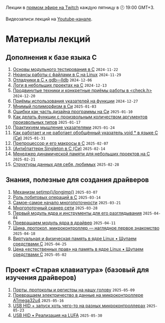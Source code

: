 Лекции в [прямом эфире на Twitch](https://www.twitch.tv/olgampavlova) каждую пятницу в 🕖 19:00 GMT+3.

Видеозаписи лекций на [Youtube-канале](https://www.youtube.com/@olgapavlova).

# Материалы лекций

## Дополнения к базе языка C
1. [Основы модульного тестирования в C](unit_testing_base/) ```2024-11-22```
1. [Нюансы работы с файлами в C на Linux](https://github.com/olgapavlova/lectures/tree/main/file_in_c_linux) ```2024-11-29```
1. [Отладчики в С • gdb—lldb](https://github.com/olgapavlova/lectures/tree/main/gdb) ```2024-12-06```
1. [Логи в небольших проектах на C](https://github.com/olgapavlova/lectures/tree/main/logs) ```2024-12-13```
1. [Продвинутые техники и конкретные приёмы работы в <check.h>](https://github.com/olgapavlova/lectures/tree/main/checkplus) ```2024-12-20```
1. [Приёмы использования указателей на функции](https://github.com/olgapavlova/lectures/blob/main/function_pointers/) ```2024-12-27```
1. [Мнимый полиморфизм в Си](https://github.com/olgapavlova/lectures/tree/main/polymorphism) ```2025-01-03```
1. [Ошибки как часть дизайна программы на Си](https://github.com/olgapavlova/lectures/tree/main/errors_design) ```2025-01-10```
1. [Как делать функции с произвольным количеством аргументов произвольных типов](https://github.com/olgapavlova/lectures/tree/main/menu_vargs) ```2025-01-17```
1. [Практикуем мышление указателями](https://github.com/olgapavlova/lectures/tree/main/pointer_thinking) ```2025-01-24```
1. [Как работает и не работает обобщённый указатель void * в языке C (Си)](https://github.com/olgapavlova/lectures/tree/main/voidstar) ```2025-01-31```
1. [Препроцессор и его макросы в C](https://github.com/olgapavlova/lectures/blob/main/macro/) ```2025-02-07```
1. [(Анти)паттерн Singleton в C (Си)](https://github.com/olgapavlova/lectures/tree/main/singleton) ```2025-02-14```
1. [Менеджер динамической памяти для небольших проектов на C](https://github.com/olgapavlova/lectures/tree/main/regmem) ```2025-02-21```
1. [Структуры данных для себя, любимых](https://github.com/olgapavlova/lectures/tree/main/structdata) ```2025-02-28```

## Знания, полезные для создания драйверов
1. [Механизм setjmp()/longjmp()](https://github.com/olgapavlova/lectures/tree/main/setjmp) ```2025-03-07```
2. [Роль побитовых операций в C](https://github.com/olgapavlova/lectures/tree/main/bitops) ```2025-03-14```
3. [Самое-самое начало многопоточности](https://github.com/olgapavlova/lectures/blob/main/threads/) ```2025-03-21```
4. [Многопоточный сканер сети](https://github.com/olgapavlova/lectures/tree/main/threadsync) ```2025-03-28```
5. [Первый модуль ядра и инструменты для его разглядывания](https://github.com/olgapavlova/lectures/tree/main/khello) ```2025-04-04```
6. [Превращаем модуль ядра в драйвер](https://github.com/olgapavlova/lectures/tree/main/chardrive) `2025-04-11`
7. [Шина, протокол, микроконтроллер — наглядное первое знакомство](https://github.com/olgapavlova/lectures/tree/main/tinyhard) `2025-04-18`
8. [Виртуальная и физическая память в ядре Linux • Щупаем средствами C](https://github.com/olgapavlova/lectures/tree/main/kmemory) `2025-04-25`
9. [Цена «естественных прав» на память в ядре Linux • Щупаем средствами C](https://github.com/olgapavlova/lectures/tree/main/kalloc) `2025-05-02`

## Проект «Старая клавиатура» (базовый для изучения драйверов)
1. [Порты, протоколы и регистры на нашу голову](https://github.com/olgapavlova/lectures/tree/main/kbmicro) `2025-05-09`
2. [Превращаем электричество в данные на микроконтроллере ATmega32u4](https://github.com/olgapavlova/lectures/tree/main/kuart) `2025-05-16`
3. [USB HID + запуск хоть чего-то на разных микроконтроллерах](https://github.com/olgapavlova/lectures/tree/main/usbhid) `2025-05-23`
4. [USB HID • Реализация на LUFA](https://github.com/olgapavlova/lectures/tree/main/lufa) `2025-05-30`
